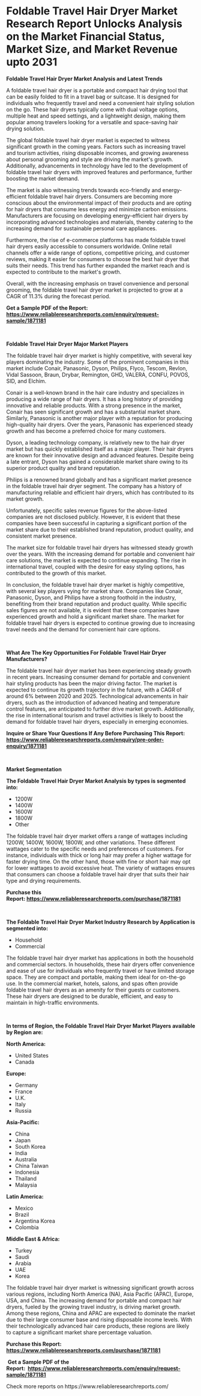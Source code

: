 <p><h1>Foldable Travel Hair Dryer Market Research Report Unlocks Analysis on the Market Financial Status, Market Size, and Market Revenue upto 2031</h1></p><p><strong>Foldable Travel Hair Dryer Market Analysis and Latest Trends</strong></p>
<p><p>A foldable travel hair dryer is a portable and compact hair drying tool that can be easily folded to fit in a travel bag or suitcase. It is designed for individuals who frequently travel and need a convenient hair styling solution on the go. These hair dryers typically come with dual voltage options, multiple heat and speed settings, and a lightweight design, making them popular among travelers looking for a versatile and space-saving hair drying solution.</p><p>The global foldable travel hair dryer market is expected to witness significant growth in the coming years. Factors such as increasing travel and tourism activities, rising disposable incomes, and growing awareness about personal grooming and style are driving the market's growth. Additionally, advancements in technology have led to the development of foldable travel hair dryers with improved features and performance, further boosting the market demand.</p><p>The market is also witnessing trends towards eco-friendly and energy-efficient foldable travel hair dryers. Consumers are becoming more conscious about the environmental impact of their products and are opting for hair dryers that consume less energy and minimize carbon emissions. Manufacturers are focusing on developing energy-efficient hair dryers by incorporating advanced technologies and materials, thereby catering to the increasing demand for sustainable personal care appliances.</p><p>Furthermore, the rise of e-commerce platforms has made foldable travel hair dryers easily accessible to consumers worldwide. Online retail channels offer a wide range of options, competitive pricing, and customer reviews, making it easier for consumers to choose the best hair dryer that suits their needs. This trend has further expanded the market reach and is expected to contribute to the market's growth.</p><p>Overall, with the increasing emphasis on travel convenience and personal grooming, the foldable travel hair dryer market is projected to grow at a CAGR of 11.3% during the forecast period.</p></p>
<p><strong>Get a Sample PDF of the Report:&nbsp; <a href="https://www.reliableresearchreports.com/enquiry/request-sample/1871181">https://www.reliableresearchreports.com/enquiry/request-sample/1871181</a></strong></p>
<p>&nbsp;</p>
<p><strong>Foldable Travel Hair Dryer Major Market Players</strong></p>
<p><p>The foldable travel hair dryer market is highly competitive, with several key players dominating the industry. Some of the prominent companies in this market include Conair, Panasonic, Dyson, Philips, Flyco, Tescom, Revlon, Vidal Sassoon, Braun, Drybar, Remington, GHD, VALERA, CONFU, POVOS, SID, and Elchim.</p><p>Conair is a well-known brand in the hair care industry and specializes in producing a wide range of hair dryers. It has a long history of providing innovative and reliable products. With a strong presence in the market, Conair has seen significant growth and has a substantial market share. Similarly, Panasonic is another major player with a reputation for producing high-quality hair dryers. Over the years, Panasonic has experienced steady growth and has become a preferred choice for many customers.</p><p>Dyson, a leading technology company, is relatively new to the hair dryer market but has quickly established itself as a major player. Their hair dryers are known for their innovative design and advanced features. Despite being a late entrant, Dyson has gained a considerable market share owing to its superior product quality and brand reputation.</p><p>Philips is a renowned brand globally and has a significant market presence in the foldable travel hair dryer segment. The company has a history of manufacturing reliable and efficient hair dryers, which has contributed to its market growth.</p><p>Unfortunately, specific sales revenue figures for the above-listed companies are not disclosed publicly. However, it is evident that these companies have been successful in capturing a significant portion of the market share due to their established brand reputation, product quality, and consistent market presence.</p><p>The market size for foldable travel hair dryers has witnessed steady growth over the years. With the increasing demand for portable and convenient hair care solutions, the market is expected to continue expanding. The rise in international travel, coupled with the desire for easy styling options, has contributed to the growth of this market.</p><p>In conclusion, the foldable travel hair dryer market is highly competitive, with several key players vying for market share. Companies like Conair, Panasonic, Dyson, and Philips have a strong foothold in the industry, benefiting from their brand reputation and product quality. While specific sales figures are not available, it is evident that these companies have experienced growth and hold a significant market share. The market for foldable travel hair dryers is expected to continue growing due to increasing travel needs and the demand for convenient hair care options.</p></p>
<p>&nbsp;</p>
<p><strong>What Are The Key Opportunities For Foldable Travel Hair Dryer Manufacturers?</strong></p>
<p><p>The foldable travel hair dryer market has been experiencing steady growth in recent years. Increasing consumer demand for portable and convenient hair styling products has been the major driving factor. The market is expected to continue its growth trajectory in the future, with a CAGR of around 6% between 2020 and 2025. Technological advancements in hair dryers, such as the introduction of advanced heating and temperature control features, are anticipated to further drive market growth. Additionally, the rise in international tourism and travel activities is likely to boost the demand for foldable travel hair dryers, especially in emerging economies.</p></p>
<p><strong>Inquire or Share Your Questions If Any Before Purchasing This Report: <a href="https://www.reliableresearchreports.com/enquiry/pre-order-enquiry/1871181">https://www.reliableresearchreports.com/enquiry/pre-order-enquiry/1871181</a></strong></p>
<p>&nbsp;</p>
<p><strong>Market Segmentation</strong></p>
<p><strong>The Foldable Travel Hair Dryer Market Analysis by types is segmented into:</strong></p>
<p><ul><li>1200W</li><li>1400W</li><li>1600W</li><li>1800W</li><li>Other</li></ul></p>
<p><p>The foldable travel hair dryer market offers a range of wattages including 1200W, 1400W, 1600W, 1800W, and other variations. These different wattages cater to the specific needs and preferences of customers. For instance, individuals with thick or long hair may prefer a higher wattage for faster drying time. On the other hand, those with fine or short hair may opt for lower wattages to avoid excessive heat. The variety of wattages ensures that consumers can choose a foldable travel hair dryer that suits their hair type and drying requirements.</p></p>
<p><strong>Purchase this Report:&nbsp;<a href="https://www.reliableresearchreports.com/purchase/1871181">https://www.reliableresearchreports.com/purchase/1871181</a></strong></p>
<p>&nbsp;</p>
<p><strong>The Foldable Travel Hair Dryer Market Industry Research by Application is segmented into:</strong></p>
<p><ul><li>Household</li><li>Commercial</li></ul></p>
<p><p>The foldable travel hair dryer market has applications in both the household and commercial sectors. In households, these hair dryers offer convenience and ease of use for individuals who frequently travel or have limited storage space. They are compact and portable, making them ideal for on-the-go use. In the commercial market, hotels, salons, and spas often provide foldable travel hair dryers as an amenity for their guests or customers. These hair dryers are designed to be durable, efficient, and easy to maintain in high-traffic environments.</p></p>
<p>&nbsp;</p>
<p><strong>In terms of Region, the Foldable Travel Hair Dryer Market Players available by Region are:</strong></p>
<p>
    <p> <strong> North America: </strong>
        <ul>
            <li>United States</li>
            <li>Canada</li>
        </ul>
        </p> 
    <p> <strong> Europe: </strong>
        <ul>
            <li>Germany</li>
            <li>France</li>
            <li>U.K.</li>
            <li>Italy</li>
            <li>Russia</li>
        </ul>
        </p> 
    <p> <strong> Asia-Pacific: </strong>
        <ul>
            <li>China</li>
            <li>Japan</li>
            <li>South Korea</li>
            <li>India</li>
            <li>Australia</li>
            <li>China Taiwan</li>
            <li>Indonesia</li>
            <li>Thailand</li>
            <li>Malaysia</li>
        </ul>
        </p> 
    <p> <strong> Latin America: </strong>
        <ul>
            <li>Mexico</li>
            <li>Brazil</li>
            <li>Argentina Korea</li>
            <li>Colombia</li>
        </ul>
        </p> 
    <p> <strong> Middle East & Africa: </strong>
        <ul>
            <li>Turkey</li>
            <li>Saudi</li>
            <li>Arabia</li>
            <li>UAE</li>
            <li>Korea</li>
        </ul>
    </p>
    </p>
<p><p>The foldable travel hair dryer market is witnessing significant growth across various regions, including North America (NA), Asia Pacific (APAC), Europe, USA, and China. The increasing demand for portable and compact hair dryers, fueled by the growing travel industry, is driving market growth. Among these regions, China and APAC are expected to dominate the market due to their large consumer base and rising disposable income levels. With their technologically advanced hair care products, these regions are likely to capture a significant market share percentage valuation.</p></p>
<p><strong>Purchase this Report: <a href="https://www.reliableresearchreports.com/purchase/1871181">https://www.reliableresearchreports.com/purchase/1871181</a></strong></p>
<p>&nbsp;<strong>Get a Sample PDF of the Report:&nbsp;&nbsp;<a href="https://www.reliableresearchreports.com/enquiry/request-sample/1871181">https://www.reliableresearchreports.com/enquiry/request-sample/1871181</a></strong></p>
<p><strong></strong></p>
<p>Check more reports on https://www.reliableresearchreports.com/</p>
